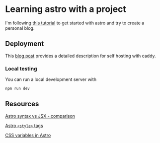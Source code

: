 # Learning astro with a project

I'm following [this tutorial](https://docs.astro.build/en/tutorial/0-introduction/) to get started with astro and try to create a personal blog.

## Deployment

This [blog post](https://valstar.dev/blog/2022-09-06-astro-caddy-hosting/) provides a detailed description for self hosting with caddy.

### Local testing

You can run a local development server with 

```sh
npm run dev
```

## Resources

[Astro syntax vs JSX - comparison](https://docs.astro.build/en/reference/astro-syntax/#differences-between-astro-and-jsx)

[Astro `<style>` tags](https://docs.astro.build/en/guides/styling/#styling-in-astro)

[CSS variables in Astro](https://docs.astro.build/en/guides/styling/#css-variables)
